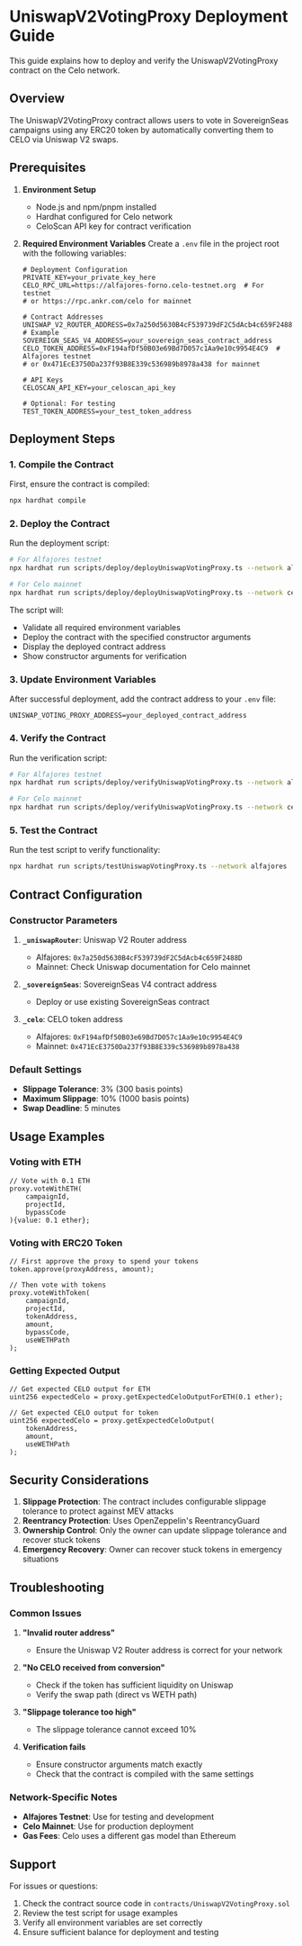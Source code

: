 # UniswapV2VotingProxy Deployment Guide

This guide explains how to deploy and verify the UniswapV2VotingProxy contract on the Celo network.

## Overview

The UniswapV2VotingProxy contract allows users to vote in SovereignSeas campaigns using any ERC20 token by automatically converting them to CELO via Uniswap V2 swaps.

## Prerequisites

1. **Environment Setup**
   - Node.js and npm/pnpm installed
   - Hardhat configured for Celo network
   - CeloScan API key for contract verification

2. **Required Environment Variables**
   Create a `.env` file in the project root with the following variables:

   ```env
   # Deployment Configuration
   PRIVATE_KEY=your_private_key_here
   CELO_RPC_URL=https://alfajores-forno.celo-testnet.org  # For testnet
   # or https://rpc.ankr.com/celo for mainnet
   
   # Contract Addresses
   UNISWAP_V2_ROUTER_ADDRESS=0x7a250d5630B4cF539739dF2C5dAcb4c659F2488D  # Example
   SOVEREIGN_SEAS_V4_ADDRESS=your_sovereign_seas_contract_address
   CELO_TOKEN_ADDRESS=0xF194afDf50B03e69Bd7D057c1Aa9e10c9954E4C9  # Alfajores testnet
   # or 0x471EcE3750Da237f93B8E339c536989b8978a438 for mainnet
   
   # API Keys
   CELOSCAN_API_KEY=your_celoscan_api_key
   
   # Optional: For testing
   TEST_TOKEN_ADDRESS=your_test_token_address
   ```

## Deployment Steps

### 1. Compile the Contract

First, ensure the contract is compiled:

```bash
npx hardhat compile
```

### 2. Deploy the Contract

Run the deployment script:

```bash
# For Alfajores testnet
npx hardhat run scripts/deploy/deployUniswapVotingProxy.ts --network alfajores

# For Celo mainnet
npx hardhat run scripts/deploy/deployUniswapVotingProxy.ts --network celo
```

The script will:
- Validate all required environment variables
- Deploy the contract with the specified constructor arguments
- Display the deployed contract address
- Show constructor arguments for verification

### 3. Update Environment Variables

After successful deployment, add the contract address to your `.env` file:

```env
UNISWAP_VOTING_PROXY_ADDRESS=your_deployed_contract_address
```

### 4. Verify the Contract

Run the verification script:

```bash
# For Alfajores testnet
npx hardhat run scripts/deploy/verifyUniswapVotingProxy.ts --network alfajores

# For Celo mainnet
npx hardhat run scripts/deploy/verifyUniswapVotingProxy.ts --network celo
```

### 5. Test the Contract

Run the test script to verify functionality:

```bash
npx hardhat run scripts/testUniswapVotingProxy.ts --network alfajores
```

## Contract Configuration

### Constructor Parameters

1. **`_uniswapRouter`**: Uniswap V2 Router address
   - Alfajores: `0x7a250d5630B4cF539739dF2C5dAcb4c659F2488D`
   - Mainnet: Check Uniswap documentation for Celo mainnet

2. **`_sovereignSeas`**: SovereignSeas V4 contract address
   - Deploy or use existing SovereignSeas contract

3. **`_celo`**: CELO token address
   - Alfajores: `0xF194afDf50B03e69Bd7D057c1Aa9e10c9954E4C9`
   - Mainnet: `0x471EcE3750Da237f93B8E339c536989b8978a438`

### Default Settings

- **Slippage Tolerance**: 3% (300 basis points)
- **Maximum Slippage**: 10% (1000 basis points)
- **Swap Deadline**: 5 minutes

## Usage Examples

### Voting with ETH

```solidity
// Vote with 0.1 ETH
proxy.voteWithETH(
    campaignId,
    projectId,
    bypassCode
){value: 0.1 ether};
```

### Voting with ERC20 Token

```solidity
// First approve the proxy to spend your tokens
token.approve(proxyAddress, amount);

// Then vote with tokens
proxy.voteWithToken(
    campaignId,
    projectId,
    tokenAddress,
    amount,
    bypassCode,
    useWETHPath
);
```

### Getting Expected Output

```solidity
// Get expected CELO output for ETH
uint256 expectedCelo = proxy.getExpectedCeloOutputForETH(0.1 ether);

// Get expected CELO output for token
uint256 expectedCelo = proxy.getExpectedCeloOutput(
    tokenAddress,
    amount,
    useWETHPath
);
```

## Security Considerations

1. **Slippage Protection**: The contract includes configurable slippage tolerance to protect against MEV attacks
2. **Reentrancy Protection**: Uses OpenZeppelin's ReentrancyGuard
3. **Ownership Control**: Only the owner can update slippage tolerance and recover stuck tokens
4. **Emergency Recovery**: Owner can recover stuck tokens in emergency situations

## Troubleshooting

### Common Issues

1. **"Invalid router address"**
   - Ensure the Uniswap V2 Router address is correct for your network

2. **"No CELO received from conversion"**
   - Check if the token has sufficient liquidity on Uniswap
   - Verify the swap path (direct vs WETH path)

3. **"Slippage tolerance too high"**
   - The slippage tolerance cannot exceed 10%

4. **Verification fails**
   - Ensure constructor arguments match exactly
   - Check that the contract is compiled with the same settings

### Network-Specific Notes

- **Alfajores Testnet**: Use for testing and development
- **Celo Mainnet**: Use for production deployment
- **Gas Fees**: Celo uses a different gas model than Ethereum

## Support

For issues or questions:
1. Check the contract source code in `contracts/UniswapV2VotingProxy.sol`
2. Review the test script for usage examples
3. Verify all environment variables are set correctly
4. Ensure sufficient balance for deployment and testing 